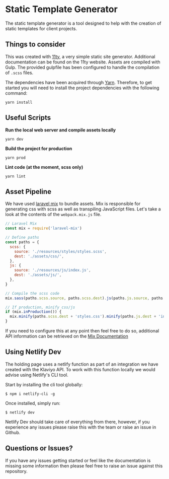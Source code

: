 # Static Template Generator

The static template generator is a tool designed to help with the creation of static
templates for client projects.

## Things to consider

This was created with [11ty](https://www.11ty.dev/), a very simple static site generator. Additional documentation can be found on the 11ty website. Assets are compiled with Gulp. The provided gulpfile has been configured to handle the compilation of `.scss` files.

The dependencies have been acquired through [Yarn](https://yarnpkg.com). Therefore, to get started you will need to install the project dependencies with the following command:

```
yarn install
```

## Useful Scripts

**Run the local web server and compile assets locally**

```shell
yarn dev
```

**Build the project for production**

```shell
yarn prod
```

**Lint code (at the moment, scss only)**

```shell
yarn lint
```

## Asset Pipeline

We have used [laravel mix](https://laravel-mix.com/) to bundle assets. Mix is responsible for generating css with scss as well as transpiling JavaScript files. Let's take a look at the contents of the `webpack.mix.js` file.

```js
// Laravel Mix
const mix = require('laravel-mix')

// Define paths
const paths = {
  scss: {
    source: './resources/styles/styles.scss',
    dest: './assets/css/',
  },
  js: {
    source: './resources/js/index.js',
    dest: './assets/js/',
  },
}

// Compile the scss code
mix.sass(paths.scss.source, paths.scss.dest).js(paths.js.source, paths.js.dest)

// If production, minify css/js
if (mix.inProduction()) {
  mix.minify(paths.scss.dest + 'styles.css').minify(paths.js.dest + 'index.js')
}
```

If you need to configure this at any point then feel free to do so, additional API information can be retrieved on the [Mix Documentation](https://laravel-mix.com/docs/5.0/installation)

## Using Netlify Dev

The holding page uses a netlify function as part of an integration we have created with the Klaviyo API. To work with this function locally we would advise using Netlify's CLI tool.

Start by installing the cli tool globally:

```
$ npm i netlify-cli -g
```

Once installed, simply run:

```
$ netlify dev
```

Netlify Dev should take care of everything from there, however, if you experience any issues please raise this with the team or raise an issue in Github.

## Questions or Issues?

If you have any issues getting started or feel like the documentation is missing some information then please feel free to raise an issue against this repository.
